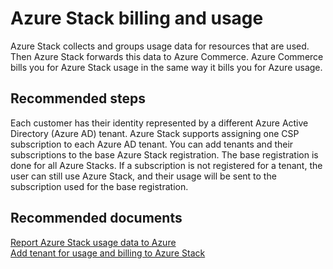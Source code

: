 <properties
    pageTitle="Azure Stack billing and usage support recommendations"
    description=""
    service="microsoft.azurestack"
    resource="azurestack"
    authors=""
    displayOrder=""
    selfHelpType="generic"
    supportTopicIds="32567924"
    resourceTags=""
    productPesIds="16226"
    cloudEnvironments="public"
/>

# Azure Stack billing and usage 

Azure Stack collects and groups usage data for resources that are used. Then Azure Stack forwards this data to Azure Commerce. Azure Commerce bills you for Azure Stack usage in the same way it bills you for Azure usage.

## **Recommended steps**

Each customer has their identity represented by a different Azure Active Directory (Azure AD) tenant. Azure Stack supports assigning one CSP subscription to each Azure AD tenant. You can add tenants and their subscriptions to the base Azure Stack registration. The base registration is done for all Azure Stacks. If a subscription is not registered for a tenant, the user can still use Azure Stack, and their usage will be sent to the subscription used for the base registration. 

## **Recommended documents**

[Report Azure Stack usage data to Azure](https://docs.microsoft.com/azure/azure-stack/azure-stack-usage-reporting)<br>
[Add tenant for usage and billing to Azure Stack](https://docs.microsoft.com/azure/azure-stack/azure-stack-csp-howto-register-tenants)